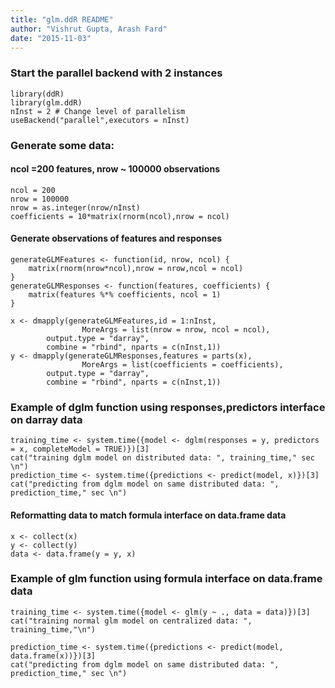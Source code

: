 ```yaml
---
title: "glm.ddR README"
author: "Vishrut Gupta, Arash Fard"
date: "2015-11-03"
---
```


### Start the parallel backend with 2 instances
```
library(ddR)
library(glm.ddR)
nInst = 2 # Change level of parallelism
useBackend("parallel",executors = nInst)
```

### Generate some data:
#### ncol =200 features, nrow ~ 100000 observations
```
ncol = 200
nrow = 100000
nrow = as.integer(nrow/nInst)
coefficients = 10*matrix(rnorm(ncol),nrow = ncol)
```

#### Generate observations of features and responses
```
generateGLMFeatures <- function(id, nrow, ncol) {
	matrix(rnorm(nrow*ncol),nrow = nrow,ncol = ncol)
}
generateGLMResponses <- function(features, coefficients) {
	matrix(features %*% coefficients, ncol = 1)
}

x <- dmapply(generateGLMFeatures,id = 1:nInst,
                MoreArgs = list(nrow = nrow, ncol = ncol),
		output.type = "darray", 
		combine = "rbind", nparts = c(nInst,1))
y <- dmapply(generateGLMResponses,features = parts(x),
                MoreArgs = list(coefficients = coefficients),
		output.type = "darray", 
		combine = "rbind", nparts = c(nInst,1))
```



### Example of dglm function using responses,predictors interface on darray data
```
training_time <- system.time({model <- dglm(responses = y, predictors = x, completeModel = TRUE)})[3]
cat("training dglm model on distributed data: ", training_time," sec \n")
prediction_time <- system.time({predictions <- predict(model, x)})[3]
cat("predicting from dglm model on same distributed data: ", prediction_time," sec \n")
```

#### Reformatting data to match formula interface on data.frame data
```
x <- collect(x)
y <- collect(y)
data <- data.frame(y = y, x)
```

### Example of glm function using formula interface on data.frame data
```
training_time <- system.time({model <- glm(y ~ ., data = data)})[3]
cat("training normal glm model on centralized data: ", training_time,"\n")

prediction_time <- system.time({predictions <- predict(model, data.frame(x))})[3]
cat("predicting from dglm model on same distributed data: ", prediction_time," sec \n")
```
